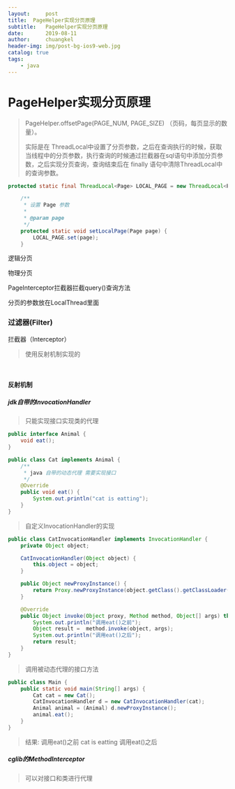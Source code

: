 ```yaml
---
layout:     post
title:	PageHelper实现分页原理
subtitle: 	PageHelper实现分页原理
date:       2019-08-11
author:     chuangkel
header-img: img/post-bg-ios9-web.jpg
catalog: true
tags:
    - java
---
```

# PageHelper实现分页原理



>  PageHelper.offsetPage(PAGE_NUM, PAGE_SIZE) （页码，每页显示的数量）。
>
> 实际是在 ThreadLocal中设置了分页参数，之后在查询执行的时候，获取当线程中的分页参数，执行查询的时候通过拦截器在sql语句中添加分页参数，之后实现分页查询，查询结束后在 finally 语句中清除ThreadLocal中的查询参数。



```java
protected static final ThreadLocal<Page> LOCAL_PAGE = new ThreadLocal<Page>();

    /**
     * 设置 Page 参数
     *
     * @param page
     */
    protected static void setLocalPage(Page page) {
        LOCAL_PAGE.set(page);
    }
```

逻辑分页



物理分页

PageInterceptor拦截器拦截query()查询方法

分页的参数放在LocalThread里面



### 过滤器(Filter)



拦截器（Interceptor）

> 使用反射机制实现的

​	

#### 反射机制

##### jdk自带的InvocationHandler

> 只能实现接口实现类的代理

```java
public interface Animal {
    void eat();
}
```

```java
public class Cat implements Animal {
    /**
     * java 自带的动态代理 需要实现接口
     */
    @Override
    public void eat() {
        System.out.println("cat is eatting");
    }
}
```

> 自定义InvocationHandler的实现

```java
public class CatInvocationHandler implements InvocationHandler {
    private Object object;

    CatInvocationHandler(Object object) {
        this.object = object;
    }

    public Object newProxyInstance() {
        return Proxy.newProxyInstance(object.getClass().getClassLoader(), object.getClass().getInterfaces(), this);
    }

    @Override
    public Object invoke(Object proxy, Method method, Object[] args) throws Throwable {
        System.out.println("调用eat()之前");
        Object result =  method.invoke(object, args);
        System.out.println("调用eat()之后");
        return result;
    }
}
```

> 调用被动态代理的接口方法

```java
public class Main {
    public static void main(String[] args) {
        Cat cat = new Cat();
        CatInvocationHandler d = new CatInvocationHandler(cat);
        Animal animal = (Animal) d.newProxyInstance();
        animal.eat();
    }
}
```

> 结果:
> 调用eat()之前
> cat is eatting
> 调用eat()之后

##### cglib的MethodInterceptor

> 可以对接口和类进行代理